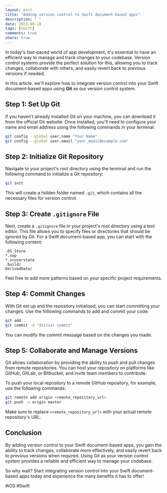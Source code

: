 ```yaml
---
layout: post
title: "Adding version control to Swift document-based apps"
description: " "
date: 2023-09-18
tags: [Swift]
comments: true
share: true
---
```


In today's fast-paced world of app development, it's essential to have an efficient way to manage and track changes to your codebase. Version control systems provide the perfect solution for this, allowing you to track changes, collaborate with others, and easily revert back to previous versions if needed.

In this article, we'll explore how to integrate version control into your Swift document-based apps using **Git** as our version control system.

## Step 1: Set Up Git

If you haven't already installed Git on your machine, you can download it from the official Git website. Once installed, you'll need to configure your name and email address using the following commands in your terminal:

```bash
git config --global user.name "Your Name"
git config --global user.email "your_email@example.com"
```

## Step 2: Initialize Git Repository

Navigate to your project's root directory using the terminal and run the following command to initialize a Git repository:

```bash
git init
```

This will create a hidden folder named `.git`, which contains all the necessary files for version control.

## Step 3: Create `.gitignore` File

Next, create a `.gitignore` file in your project's root directory using a text editor. This file allows you to specify files or directories that should be ignored by Git. For a Swift document-based app, you can start with the following content:

```
.DS_Store
*.swp
*.xcuserstate
.build/
DerivedData/
```

Feel free to add more patterns based on your specific project requirements.

## Step 4: Commit Changes

With Git set up and the repository initialized, you can start committing your changes. Use the following commands to add and commit your code:

```bash
git add .
git commit -m "Initial commit"
```

You can modify the commit message based on the changes you made.

## Step 5: Collaborate and Manage Versions

Git allows collaboration by providing the ability to push and pull changes from remote repositories. You can host your repository on platforms like GitHub, GitLab, or Bitbucket, and invite team members to contribute.

To push your local repository to a remote GitHub repository, for example, use the following commands:

```bash
git remote add origin <remote_repository_url>
git push -u origin master
```

Make sure to replace `<remote_repository_url>` with your actual remote repository's URL.

## Conclusion

By adding version control to your Swift document-based apps, you gain the ability to track changes, collaborate more effectively, and easily revert back to previous versions when required. Using Git as your version control system provides a reliable and efficient way to manage your codebase.

So why wait? Start integrating version control into your Swift document-based apps today and experience the many benefits it has to offer!

#iOS #Swift